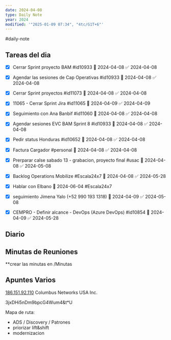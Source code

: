 ```yaml
---
date: 2024-04-08
type: Daily Note
year: 2024
modified: '"2025-01-09 07:34", "4tc/G1T+6"'
---
```

#daily-note

## Tareas del dia

- [x] Cerrar Sprint proyecto BAM #id10933 📅 2024-04-08 ✅ 2024-04-08
- [x] Agendar las sesiones de Cap Operativas #id10933 📅 2024-04-08 ✅ 2024-04-08
- [x] Cerrar Sprint proyectos #id11073 📅 2024-04-08 ✅ 2024-04-08
- [x] 11065 - Cerrar Sprint Jira #id11065 📅 2024-04-09 ✅ 2024-04-09
- [x] Seguimiento con Ana Banbif #id11060 📅 2024-04-08 ✅ 2024-04-08
- [x] Agendar sesiones EVC BAM Sprint 8 #id10933 📅 2024-04-08 ✅ 2024-04-08
- [x] Pedir status Honduras #id10652 📅 2024-04-08 ✅ 2024-04-08
- [x] Factura Cargador #personal 📅 2024-04-08 ✅ 2024-04-08
- [x] Prerparar calse sabado 13 - grabacion, proyecto final #usac 📅 2024-04-08 ✅ 2024-05-08
- [x] Backlog Operations Mobilize #Escala24x7 📅 2024-04-08 ✅ 2024-05-28
- [x] Hablar con Elbano 📅 2024-06-04 #Escala24x7
- [x] seguimiento Jimena Yalo (+52 990 193 1318) 📅 2024-04-09 ✅ 2024-05-08
- [x] CEMPRO - Definir alcance - DevOps (Azure DevOps) #id10854 📅 2024-04-09 ✅ 2024-05-28


## Diario

## Minutas de Reuniones
**crear las minutas en /Minutas

## Apuntes Varios


[186.151.92.110](https://www.whatismyip.com/ip/186.151.92.110/ "Detailed Information about IP address 186.151.92.110")
Columbus Networks USA Inc.

3jxDHi5nDm9bpcG4Wum4&t*U

Mapa de ruta:
- ADS / Discovery / Patrones
- priorizar lift&shift
- modernizacion


